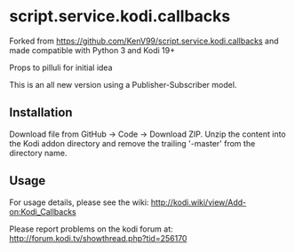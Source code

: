 script.service.kodi.callbacks
=============================
Forked from https://github.com/KenV99/script.service.kodi.callbacks and made compatible with Python 3 and Kodi 19+

Props to pilluli for initial idea

This is an all new version using a Publisher-Subscriber model.

Installation
------------
Download file from GitHub -> Code -> Download ZIP. Unzip the content into the Kodi addon directory and remove the trailing '-master' from the directory name. 

Usage
-----
For usage details, please see the wiki: http://kodi.wiki/view/Add-on:Kodi_Callbacks

Please report problems on the kodi forum at: http://forum.kodi.tv/showthread.php?tid=256170
